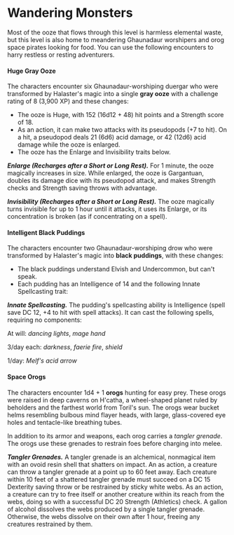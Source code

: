 # Wandering Monsters

Most of the ooze that flows through this level is harmless elemental waste, but this level is also home to meandering Ghaunadaur worshipers and orog space pirates looking for food. You can use the following encounters to harry restless or resting adventurers.

#### Huge Gray Ooze

The characters encounter six Ghaunadaur-worshiping duergar who were transformed by Halaster's magic into a single **gray ooze** with a challenge rating of 8 (3,900 XP) and these changes:

- The ooze is Huge, with 152 (16d12 + 48) hit points and a Strength score of 18.
- As an action, it can make two attacks with its pseudopods (+7 to hit). On a hit, a pseudopod deals 21 (6d6) acid damage, or 42 (12d6) acid damage while the ooze is enlarged.
- The ooze has the Enlarge and Invisibility traits below.

***Enlarge (Recharges after a Short or Long Rest).*** For 1 minute, the ooze magically increases in size. While enlarged, the ooze is Gargantuan, doubles its damage dice with its pseudopod attack, and makes Strength checks and Strength saving throws with advantage.

***Invisibility (Recharges after a Short or Long Rest).*** The ooze magically turns invisible for up to 1 hour until it attacks, it uses its Enlarge, or its concentration is broken (as if concentrating on a spell).

#### Intelligent Black Puddings

The characters encounter two Ghaunadaur-worshiping drow who were transformed by Halaster's magic into **black puddings**, with these changes:

- The black puddings understand Elvish and Undercommon, but can't speak.
- Each pudding has an Intelligence of 14 and the following Innate Spellcasting trait:

***Innate Spellcasting.*** The pudding's spellcasting ability is Intelligence (spell save DC 12, +4 to hit with spell attacks). It can cast the following spells, requiring no components:

At will: *dancing lights*, *mage hand*

3/day each: *darkness*, *faerie fire*, *shield*

1/day: *Melf's acid arrow*

#### Space Orogs

The characters encounter 1d4 + 1 **orogs** hunting for easy prey. These orogs were raised in deep caverns on H'catha, a wheel-shaped planet ruled by beholders and the farthest world from Toril's sun. The orogs wear bucket helms resembling bulbous mind flayer heads, with large, glass-covered eye holes and tentacle-like breathing tubes.

In addition to its armor and weapons, each orog carries a *tangler grenade*. The orogs use these grenades to restrain foes before charging into melee.

***Tangler Grenades.*** A tangler grenade is an alchemical, nonmagical item with an ovoid resin shell that shatters on impact. An as action, a creature can throw a tangler grenade at a point up to 60 feet away. Each creature within 10 feet of a shattered tangler grenade must succeed on a DC 15 Dexterity saving throw or be restrained by sticky white webs. As an action, a creature can try to free itself or another creature within its reach from the webs, doing so with a successful DC 20 Strength (Athletics) check. A gallon of alcohol dissolves the webs produced by a single tangler grenade. Otherwise, the webs dissolve on their own after 1 hour, freeing any creatures restrained by them.